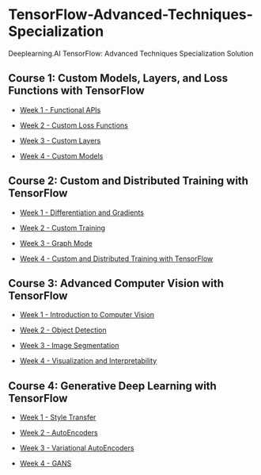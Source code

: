 # TensorFlow-Advanced-Techniques-Specialization
Deeplearning.AI TensorFlow: Advanced Techniques Specialization Solution 

## Course 1: Custom Models, Layers, and Loss Functions with TensorFlow

* [Week 1 - Functional APIs](https://github.com/maxboels/TensorFlow-Advanced-Techniques-Specialization/tree/master/Course%201%20-%20Custom%20Models%2C%20Layers%2C%20and%20Losses%20Functions%20with%20TF/Week%201)

* [Week 2 - Custom Loss Functions](https://github.com/maxboels/TensorFlow-Advanced-Techniques-Specialization/tree/master/Course%201%20-%20Custom%20Models%2C%20Layers%2C%20and%20Losses%20Functions%20with%20TF/Week%202)

* [Week 3 - Custom Layers](https://github.com/maxboels/TensorFlow-Advanced-Techniques-Specialization/tree/master/Course%201%20-%20Custom%20Models%2C%20Layers%2C%20and%20Losses%20Functions%20with%20TF/Week%203)

* [Week 4 - Custom Models](https://github.com/maxboels/TensorFlow-Advanced-Techniques-Specialization/tree/master/Course%201%20-%20Custom%20Models%2C%20Layers%2C%20and%20Losses%20Functions%20with%20TF/Week%204)

## Course 2: Custom and Distributed Training with TensorFlow

* [Week 1 - Differentiation and Gradients](https://github.com/anhtuan85/TensorFlow-Advanced-Techniques-Specialization/tree/main/Course%202%20-%20Custom%20and%20Distributed%20Training%20with%20TensorFlow/Week%201)

* [Week 2 - Custom Training]()
* [Week 3 - Graph Mode]()
* [Week 4 - Custom and Distributed Training with TensorFlow]()

## Course 3: Advanced Computer Vision with TensorFlow

* [Week 1 - Introduction to Computer Vision]()

* [Week 2 - Object Detection]()

* [Week 3 - Image Segmentation]()

* [Week 4 - Visualization and Interpretability]()

## Course 4: Generative Deep Learning with TensorFlow

* [Week 1 - Style Transfer]()

* [Week 2 - AutoEncoders]()

* [Week 3 - Variational AutoEncoders]()

* [Week 4 - GANS]()
